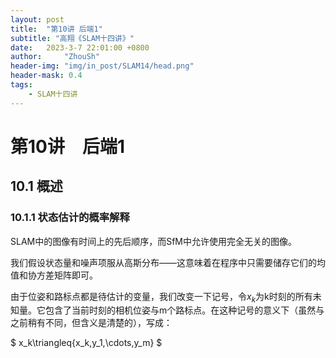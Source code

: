 ```yaml
---
layout: post
title:  "第10讲 后端1"
subtitle: "高翔《SLAM十四讲》"
date:   2023-3-7 22:01:00 +0800
author:     "ZhouSh"
header-img: "img/in_post/SLAM14/head.png"
header-mask: 0.4
tags:
    - SLAM十四讲
---
```

# 第10讲　后端1

## 10.1 概述

### 10.1.1 状态估计的概率解释

SLAM中的图像有时间上的先后顺序，而SfM中允许使用完全无关的图像。

我们假设状态量和噪声项服从高斯分布——这意味着在程序中只需要储存它们的均值和协方差矩阵即可。

由于位姿和路标点都是待估计的变量，我们改变一下记号，令$x_k$为k时刻的所有未知量。它包含了当前时刻的相机位姿与m个路标点。在这种记号的意义下（虽然与之前稍有不同，但含义是清楚的），写成：

$
x_k\triangleq{x_k,y_1,\cdots,y_m}
$

